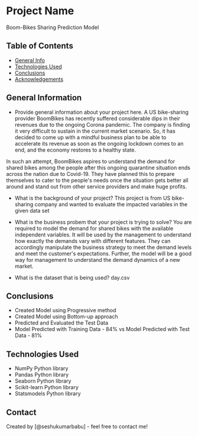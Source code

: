 # Project Name
Boom-Bikes Sharing Prediction Model

## Table of Contents
* [General Info](#general-information)
* [Technologies Used](#technologies-used)
* [Conclusions](#conclusions)
* [Acknowledgements](#acknowledgements)

<!-- You can include any other section that is pertinent to your problem -->

## General Information
- Provide general information about your project here.
A US bike-sharing provider BoomBikes has recently suffered considerable dips in their revenues due to the ongoing Corona pandemic. The company is finding it very difficult to sustain in the current market scenario. So, it has decided to come up with a mindful business plan to be able to accelerate its revenue as soon as the ongoing lockdown comes to an end, and the economy restores to a healthy state. 


In such an attempt, BoomBikes aspires to understand the demand for shared bikes among the people after this ongoing quarantine situation ends across the nation due to Covid-19. They have planned this to prepare themselves to cater to the people's needs once the situation gets better all around and stand out from other service providers and make huge profits.

- What is the background of your project?
This project is from US bike-sharing company and wanted to evaluate the impacted variables in the given data set

- What is the business probem that your project is trying to solve?
You are required to model the demand for shared bikes with the available independent variables. It will be used by the management to understand how exactly the demands vary with different features. They can accordingly manipulate the business strategy to meet the demand levels and meet the customer's expectations. Further, the model will be a good way for management to understand the demand dynamics of a new market. 

- What is the dataset that is being used?
day.csv

## Conclusions
- Created Model using Progressive method
- Created Model using Bottom-up approach 
- Predicted and Evaluated the Test Data
- Model Predicted with Training Data - 84% vs Model Predicted with Test Data - 81%

## Technologies Used
- NumPy Python library
- Pandas Python library
- Seaborn Python library
- Scikit-learn Python library
- Statsmodels Python library


## Contact
Created by [@seshukumarbabu] - feel free to contact me!

